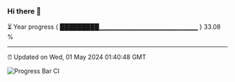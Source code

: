 ### Hi there 👋

⏳ Year progress { █████████▁▁▁▁▁▁▁▁▁▁▁▁▁▁▁▁▁▁▁▁▁ } 33.08 %

---

⏰ Updated on Wed, 01 May 2024 01:40:48 GMT

![Progress Bar CI](https://github.com/IshwaranRudhara/GIT-ACTION/workflows/Progress%20Bar%20CI/badge.svg)
